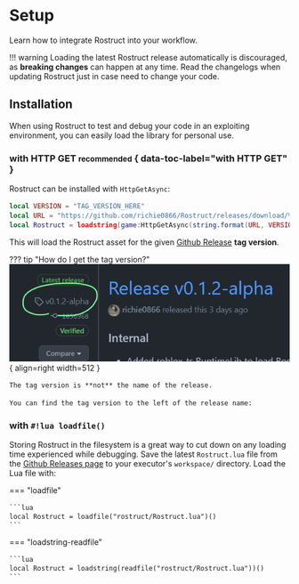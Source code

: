 # Setup

Learn how to integrate Rostruct into your workflow.

!!! warning
	Loading the latest Rostruct release automatically is discouraged, as **breaking changes** can happen at any time. Read the changelogs when updating Rostruct just in case need to change your code.

## Installation

When using Rostruct to test and debug your code in an exploiting environment, you can easily load the library for personal use.

### with HTTP GET <small>recommended</small> { data-toc-label="with HTTP GET" }

Rostruct can be installed with `HttpGetAsync`:

```lua
local VERSION = "TAG_VERSION_HERE"
local URL = "https://github.com/richie0866/Rostruct/releases/download/%s/Rostruct.lua"
local Rostruct = loadstring(game:HttpGetAsync(string.format(URL, VERSION)))()
```

This will load the Rostruct asset for the given [Github Release](https://github.com/richie0866/Rostruct/releases) **tag version**.

??? tip "How do I get the tag version?"
	![image](../assets/images/github-tag-version.png){ align=right width=512 }

	The tag version is **not** the name of the release.
	
	You can find the tag version to the left of the release name:

### with `#!lua loadfile()`

Storing Rostruct in the filesystem is a great way to cut down on any loading time experienced while debugging. Save the latest `Rostruct.lua` file from the [Github Releases page](https://github.com/richie0866/Rostruct/releases/latest) to your executor's `workspace/` directory. Load the Lua file with:

=== "loadfile"

	```lua
	local Rostruct = loadfile("rostruct/Rostruct.lua")()
	```

=== "loadstring-readfile"

	```lua
	local Rostruct = loadstring(readfile("rostruct/Rostruct.lua"))()
	```
